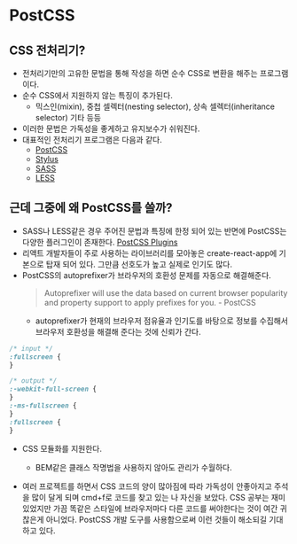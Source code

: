 # PostCSS

## CSS 전처리기?

- 전처리기만의 고유한 문법을 통해 작성을 하면 순수 CSS로 변환을 해주는 프로그램이다.
- 순수 CSS에서 지원하지 않는 특징이 추가된다.
  - 믹스인(mixin), 중첩 셀렉터(nesting selector), 상속 셀렉터(inheritance selector) 기타 등등
- 이러한 문법은 가독성을 좋게하고 유지보수가 쉬워진다.
- 대표적인 전처리기 프로그램은 다음과 같다.
  - [PostCSS](https://postcss.org/)
  - [Stylus](https://stylus-lang.com/)
  - [SASS](https://sass-lang.com/)
  - [LESS](http://lesscss.org/)

## 근데 그중에 왜 PostCSS를 쓸까?

- SASS나 LESS같은 경우 주어진 문법과 특징에 한정 되어 있는 반면에 PostCSS는 다양한 플러그인이 존재한다. [PostCSS Plugins](https://github.com/postcss/postcss/blob/main/docs/plugins.md)
- 리액트 개발자들이 주로 사용하는 라이브러리를 모아놓은 create-react-app에 기본으로 탑재 되어 있다. 그만큼 선호도가 높고 실제로 인기도 많다.
- PostCSS의 autoprefixer가 브라우저의 호환성 문제를 자동으로 해결해준다.
  > Autoprefixer will use the data based on current browser popularity and property support to apply prefixes for you. - PostCSS
  - autoprefixer가 현재의 브라우저 점유율과 인기도를 바탕으로 정보를 수집해서 브라우저 호환성을 해결해 준다는 것에 신뢰가 간다.

```CSS
/* input */
:fullscreen {
}

/* output */
:-webkit-full-screen {
}
:-ms-fullscreen {
}
:fullscreen {
}
```

- CSS 모듈화를 지원한다.

  - BEM같은 클래스 작명법을 사용하지 않아도 관리가 수월하다.

- 여러 프로젝트를 하면서 CSS 코드의 양이 많아짐에 따라 가독성이 안좋아지고 주석을 많이 달게 되며 cmd+f로 코드를 찾고 있는 나 자신을 보았다. CSS 공부는 재미있었지만 가끔 똑같은 스타일에 브라우저마다 다른 코드를 써야한다는 것이 여간 귀찮은게 아니었다. PostCSS 개발 도구를 사용함으로써 이런 것들이 해소되길 기대하고 있다.
